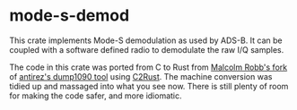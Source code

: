 # mode-s-demod

This crate implements Mode-S demodulation as used by ADS-B. It can be coupled
with a software defined radio to demodulate the raw I/Q samples.

The code in this crate was ported from C to Rust from [Malcolm Robb's
fork][MalcolmRobb] of [antirez's dump1090 tool][dump1090] using [C2Rust].
The machine conversion was tidied up and massaged into what you see now. There is
still plenty of room for making the code safer, and more idiomatic.

[MalcolmRobb]: https://github.com/MalcolmRobb/dump1090
[dump1090]: https://github.com/antirez/dump1090
[C2Rust]: https://c2rust.com/manual/
